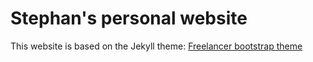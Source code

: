 Stephan's personal website
======================

This website is based on the Jekyll theme: [Freelancer bootstrap theme ](http://startbootstrap.com/template-overviews/freelancer/)
